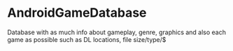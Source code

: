 # AndroidGameDatabase
Database with as much info about gameplay, genre, graphics and also each game as possible such as DL locations, file size/type/$
